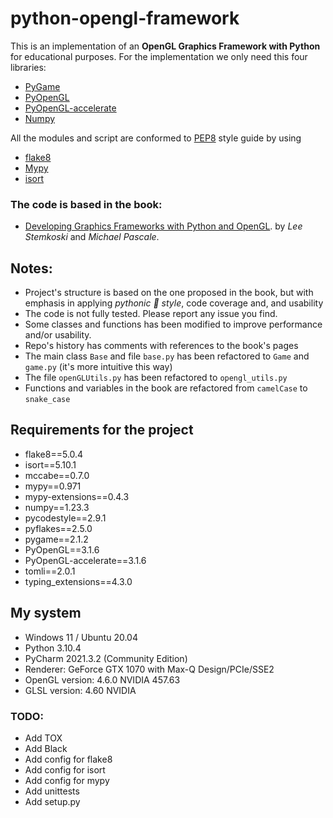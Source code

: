 # python-opengl-framework

This is an implementation of an **OpenGL Graphics Framework with Python** for educational purposes. For the implementation 
we only need this four libraries:

 - [PyGame](https://www.pygame.org)
 - [PyOpenGL](http://pyopengl.sourceforge.net)
 - [PyOpenGL-accelerate](https://pypi.org/project/PyOpenGL-accelerate/)
 - [Numpy](https://numpy.org)

All the modules and script are conformed to [PEP8](https://www.python.org/dev/peps/pep-0008/) style guide by using
 - [flake8](https://flake8.pycqa.org/en/latest/)
 - [Mypy](http://mypy-lang.org/)
 - [isort](https://pycqa.github.io/isort/)

### The code is based in the book:
* [Developing Graphics Frameworks with Python and OpenGL](https://library.oapen.org/handle/20.500.12657/48838).
by *Lee Stemkoski* and *Michael Pascale*.

## Notes:
 - Project's structure is based on the one proposed in the book, 
but with emphasis in applying *pythonic 🐍 style*, code coverage and, and usability
 - The code is not fully tested. Please report any issue you find.
 - Some classes and functions has been modified to improve performance and/or usability.
 - Repo's history has comments with references to the book's pages
 - The main class ```Base``` and file ```base.py``` has been refactored to ```Game``` and ```game.py``` (it's more intuitive this way)
 - The file ```openGLUtils.py``` has been refactored to ```opengl_utils.py```
 - Functions and variables in the book are refactored from ```camelCase``` to ```snake_case```

## Requirements for the project
 - flake8==5.0.4
 - isort==5.10.1
 - mccabe==0.7.0
 - mypy==0.971
 - mypy-extensions==0.4.3
 - numpy==1.23.3
 - pycodestyle==2.9.1
 - pyflakes==2.5.0
 - pygame==2.1.2
 - PyOpenGL==3.1.6
 - PyOpenGL-accelerate==3.1.6
 - tomli==2.0.1
 - typing_extensions==4.3.0

## My system
 - Windows 11 / Ubuntu 20.04
 - Python 3.10.4
 - PyCharm 2021.3.2 (Community Edition)
 - Renderer: GeForce GTX 1070 with Max-Q Design/PCIe/SSE2
 - OpenGL version: 4.6.0 NVIDIA 457.63
 - GLSL version: 4.60 NVIDIA



### TODO:
 - Add TOX
 - Add Black
 - Add config for flake8
 - Add config for isort
 - Add config for mypy
 - Add unittests
 - Add setup.py
